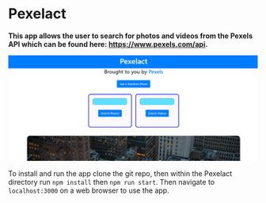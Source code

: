 <h1>Pexelact</h1>

**This app allows the user to search for photos and videos from the Pexels API which can be found here: https://www.pexels.com/api.**

![App Screenshot](/public/AppScreenshot.PNG)

To install and run the app clone the git repo, then within the Pexelact directory run `npm install` then `npm run start`. Then navigate to `localhost:3000` on a web browser to use the app.
